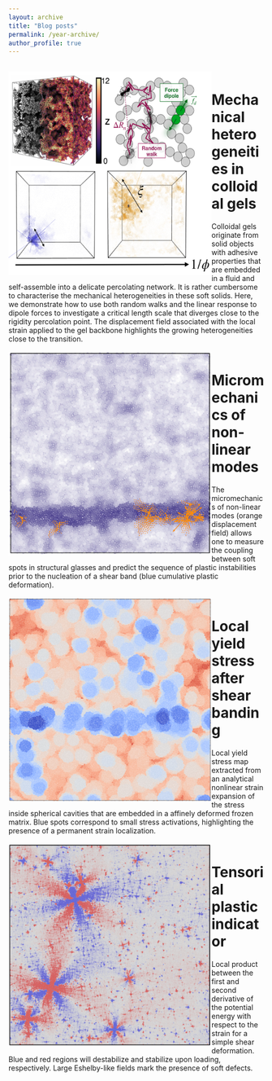 ```yaml
---
layout: archive
title: "Blog posts"
permalink: /year-archive/
author_profile: true
---
```



<br/>
<img src="/images/gel_length_scale.png" width="400" height="400" align="left"/>
<h1>Mechanical heterogeneities in colloidal gels</h1> Colloidal gels originate from solid objects with adhesive properties that are embedded in a fluid and self-assemble into a delicate percolating network. It is rather cumbersome to characterise the mechanical heterogeneities in these soft solids. Here, we demonstrate how to use both random walks and the linear response to dipole forces to investigate a critical length scale that diverges close to the rigidity percolation point. The displacement field associated with the local strain applied to the gel backbone highlights the growing heterogeneities close to the transition.
<br clear="left"/>


<br/>
<img src="/images/micromeca_non_linear_modes-min.png" width="400" height="400" align="left"/>
<h1>Micromechanics of non-linear modes</h1> The micromechanics of non-linear modes (orange displacement field) allows one to measure the coupling between soft spots in structural glasses and predict the sequence of plastic instabilities prior to the nucleation of a shear band (blue cumulative plastic deformation).
<br clear="left"/>


<br/>
<img src="/images/strain_expansion-min.png" width="400" height="400" align="left"/>
<h1>Local yield stress after shear banding</h1> Local yield stress map extracted from an analytical nonlinear strain expansion of the stress inside spherical cavities that are embedded in a affinely deformed frozen matrix. Blue spots correspond to small stress activations, highlighting the presence of a permanent strain localization.
<br clear="left"/>


<br/>
<img src="/images/pairwise_product-min.png" width="400" height="400" align="left"/>
<h1>Tensorial plastic indicator</h1> Local product between the first and second derivative of the potential energy with respect to the strain for a simple shear deformation. Blue and red regions will destabilize and stabilize upon loading, respectively. Large Eshelby-like fields mark the presence of soft defects.
<br clear="left"/>


